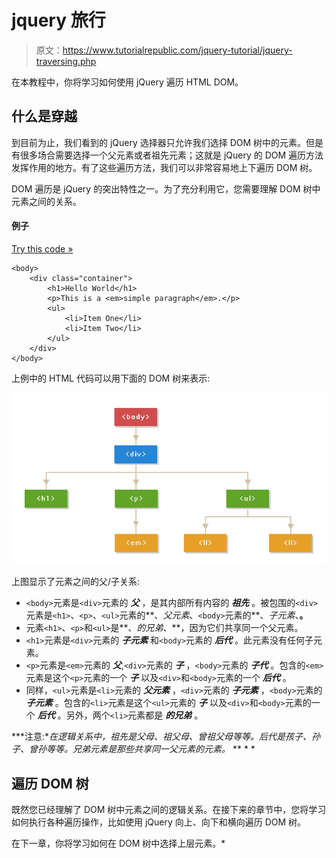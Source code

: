 # jquery 旅行

> 原文：<https://www.tutorialrepublic.com/jquery-tutorial/jquery-traversing.php>

在本教程中，你将学习如何使用 jQuery 遍历 HTML DOM。

## 什么是穿越

到目前为止，我们看到的 jQuery 选择器只允许我们选择 DOM 树中的元素。但是有很多场合需要选择一个父元素或者祖先元素；这就是 jQuery 的 DOM 遍历方法发挥作用的地方。有了这些遍历方法，我们可以非常容易地上下遍历 DOM 树。

DOM 遍历是 jQuery 的突出特性之一。为了充分利用它，您需要理解 DOM 树中元素之间的关系。

#### 例子

[Try this code »](../codelab.php?topic=jquery&file=traversing-dom-tree "Try this code using online Editor")

```
<body>
    <div class="container">
        <h1>Hello World</h1>
        <p>This is a <em>simple paragraph</em>.</p>
        <ul>
            <li>Item One</li>
            <li>Item Two</li>
        </ul>
    </div>
</body>
```

上例中的 HTML 代码可以用下面的 DOM 树来表示:

![DOM Tree](img/f04d01de11154549072ad2a2d46097b1.png)

上图显示了元素之间的父/子关系:

*   `<body>`元素是`<div>`元素的 ***父*** ，是其内部所有内容的 ***祖先*** 。被包围的`<div>`元素是`<h1>`、`<p>`、`<ul>`元素的**、*父元素*、`<body>`元素的**、*子元素*、**。**
*   元素`<h1>`、`<p>`和`<ul>`是**、*的兄弟*、**，因为它们共享同一个父元素。
*   `<h1>`元素是`<div>`元素的 ***子元素*** 和`<body>`元素的 ***后代*** 。此元素没有任何子元素。
*   `<p>`元素是`<em>`元素的 ***父***,`<div>`元素的 ***子*** ，`<body>`元素的 ***子代*** 。包含的`<em>`元素是这个`<p>`元素的一个 ***子*** 以及`<div>`和`<body>`元素的一个 ***后代*** 。
*   同样，`<ul>`元素是`<li>`元素的 ***父元素*** ，`<div>`元素的 ***子元素*** ，`<body>`元素的 ***子元素*** 。包含的`<li>`元素是这个`<ul>`元素的 ***子*** 以及`<div>`和`<body>`元素的一个 ***后代*** 。另外，两个`<li>`元素都是 ***的兄弟*** 。

 ***注意:**在逻辑关系中，祖先是父母、祖父母、曾祖父母等等。后代是孩子、孙子、曾孙等等。兄弟元素是那些共享同一父元素的元素。*  ** * *

## 遍历 DOM 树

既然您已经理解了 DOM 树中元素之间的逻辑关系。在接下来的章节中，您将学习如何执行各种遍历操作，比如使用 jQuery 向上、向下和横向遍历 DOM 树。

在下一章，你将学习如何在 DOM 树中选择上层元素。*